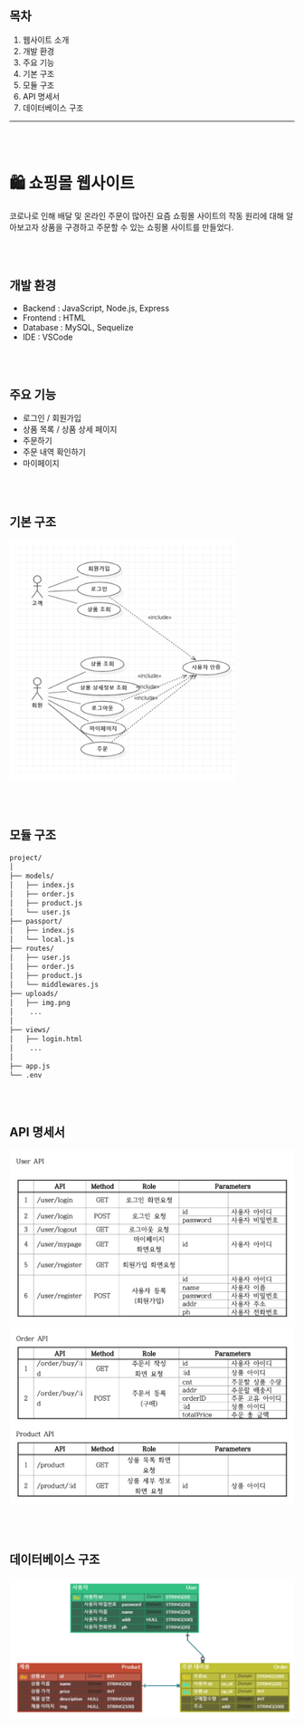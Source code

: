 ## 목차
1. 웹사이트 소개
2. 개발 환경
3. 주요 기능
4. 기본 구조
5. 모듈 구조
6. API 명세서
7. 데이터베이스 구조

---

</br></br>

# 🛍️ 쇼핑몰 웹사이트
코로나로 인해 배달 및 온라인 주문이 많아진 요즘 쇼핑몰 사이트의 작동 원리에 대해 알아보고자 상품을 구경하고 주문할 수 있는 쇼핑몰 사이트를 만들었다. 

</br></br>

## 개발 환경
- Backend : JavaScript, Node.js, Express
- Frontend :  HTML
- Database : MySQL, Sequelize
- IDE :  VSCode

</br></br>

## 주요 기능
- 로그인 /  회원가입
- 상품 목록 / 상품 상세 페이지
- 주문하기
- 주문 내역 확인하기
- 마이페이지

</br></br>

## 기본 구조
<img src="img/uml.png" width="400"> 

</br></br>

## 모듈 구조
```
project/
│
├── models/            
│   ├── index.js         
│   ├── order.js        
│   ├── product.js      
│   └── user.js          
├── passport/         
│   ├── index.js       
│   └── local.js        
├── routes/
│   ├── user.js
│   ├── order.js
│   ├── product.js
│   └── middlewares.js
├── uploads/
│   ├── img.png
│    ...
│
├── views/
│   ├── login.html
│    ...
│
├── app.js
└── .env

```

</br></br>

## API 명세서
<img src="img/api1.png" width="600"> 
<img src="img/api2.png" width="600"> 

</br></br>

## 데이터베이스 구조
![alt text](img/data_schema.png)



